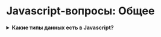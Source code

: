 # Javascript-вопросы: Общее

<details>
  <summary><b>Какие типы данных есть в Javascript?</b></summary>
  <p>

Примитивы:
* `undefined`
* `boolean`
* `number`
* `string`
* `bigint`
* `symbol`


Сложные:
* `null`
* `object`
* `function`

  </p>
</details>
